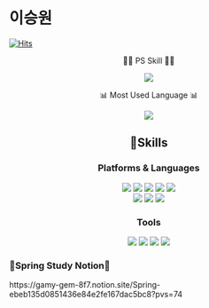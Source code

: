 # 이승원
[![Hits](https://hits.seeyoufarm.com/api/count/incr/badge.svg?url=https%3A%2F%2Fgithub.com%2Fgjbae1212%2Fhit-counter&count_bg=%2379C83D&title_bg=%23555555&icon=java.svg&icon_color=%23E7E7E7&title=hits&edge_flat=false)](https://hits.seeyoufarm.com)

<div align="center">
  <p>👨‍💻 PS Skill 👨‍💻</p>
  <img src="http://mazassumnida.wtf/api/v2/generate_badge?boj=wlk256032">
</div>
<div align="center">
  <p>📊 Most Used Language 📊</p>
  <img src="https://github-readme-stats.vercel.app/api/top-langs/?username=swLeesw&layout=compact&theme=cobalt">
</div>


<div align="center">
  <h2>💪Skills</h1>
  <h3>Platforms & Languages</h3>
  <img src="https://img.shields.io/badge/Java-007396.svg?&style=for-the-badge&logo=OpenJDK&logoColor=white">
  <img src="https://img.shields.io/badge/Spring-6DB33F.svg?&style=for-the-badge&logo=Spring&logoColor=white">
  <img src="https://img.shields.io/badge/Python-3776AB.svg?&style=for-the-badge&logo=Python&logoColor=white">
  <img src="https://img.shields.io/badge/C++-00599C.svg?&style=for-the-badge&logo=cplusplus&logoColor=white">
  <img src="https://img.shields.io/badge/HTML5-E34F26.svg?&style=for-the-badge&logo=HTML5&logoColor=white"></br>
  <img src="https://img.shields.io/badge/CSS3-1572B6.svg?&style=for-the-badge&logo=CSS3&logoColor=white">
  <img src="https://img.shields.io/badge/Oracle-F80000.svg?&style=for-the-badge&logo=Oracle&logoColor=white">
  <img src="https://img.shields.io/badge/MySQL-4479A1.svg?&style=for-the-badge&logo=MySQL&logoColor=white">
  
  <h3>Tools</h3>
  <img src="https://img.shields.io/badge/Git-F05032.svg?&style=for-the-badge&logo=Git&logoColor=white">
  <img src="https://img.shields.io/badge/Eclipse%20IDE-2C2255.svg?&style=for-the-badge&logo=Eclipse%20IDE&logoColor=white">
  <img src="https://img.shields.io/badge/Visual%20Studio%20Code-007ACC.svg?&style=for-the-badge&logo=Visual%20Studio%20Code&logoColor=white">
  <img src="https://img.shields.io/badge/intellijidea-000000.svg?&style=for-the-badge&logo=intellijidea&logoColor=white">
</div>

<h3>👀Spring Study Notion👀</h3>
<p>https://gamy-gem-8f7.notion.site/Spring-ebeb135d0851436e84e2fe167dac5bc8?pvs=74</p>
